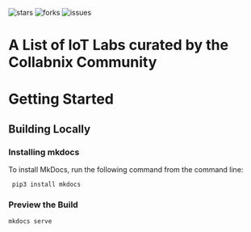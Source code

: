 ![stars](https://img.shields.io/github/stars/collabnix/ioetplanet)
![forks](https://img.shields.io/github/forks/collabnix/ioetplanet)
![issues](https://img.shields.io/github/issues/collabnix/ioetplanet)


# A List of IoT Labs curated by the Collabnix Community


# Getting Started


## Building Locally

### Installing mkdocs



To install MkDocs, run the following command from the command line:

```
 pip3 install mkdocs
```

### Preview the Build


```
mkdocs serve
```
